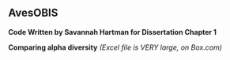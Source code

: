 ## AvesOBIS
**Code Written by Savannah Hartman for Dissertation Chapter 1**

**Comparing alpha diversity** _(Excel file is VERY large, on Box.com)_
